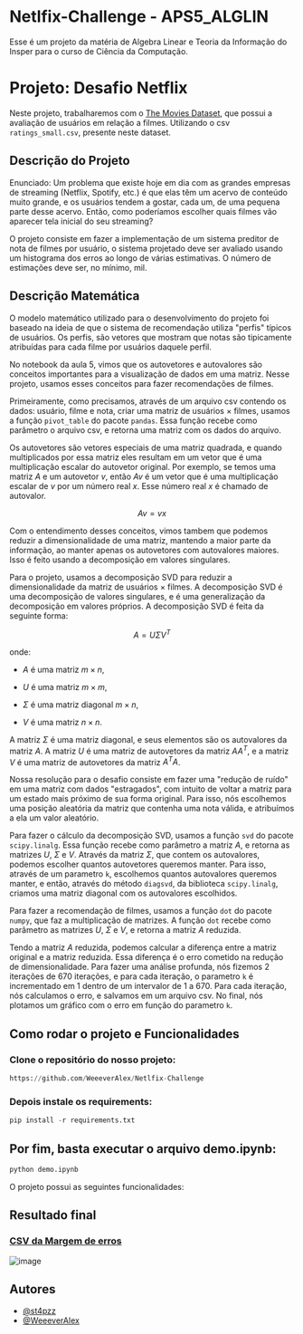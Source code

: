 # Netlfix-Challenge - APS5_ALGLIN

Esse é um projeto da matéria de Algebra Linear e Teoria da Informação do Insper para o curso de Ciência da Computação.

# Projeto: Desafio Netflix

Neste projeto, trabalharemos com o [The Movies Dataset](https://www.kaggle.com/datasets/rounakbanik/the-movies-dataset), que possui a avaliação de usuários em relação a filmes. Utilizando o csv `ratings_small.csv`, presente neste dataset.

## Descrição do Projeto

Enunciado: Um problema que existe hoje em dia com as grandes empresas de streaming (Netflix, Spotify, etc.) é que elas têm um acervo de conteúdo muito grande, e os usuários tendem a gostar, cada um, de uma pequena parte desse acervo. Então, como poderíamos escolher quais filmes vão aparecer tela inicial do seu streaming?

O projeto consiste em fazer a implementação de um sistema preditor de nota de filmes por usuário, o sistema projetado deve ser avaliado usando um histograma dos erros ao longo de várias estimativas. O número de estimações deve ser, no mínimo, mil.

## Descrição Matemática 

O modelo matemático utilizado para o desenvolvimento do projeto foi baseado na ideia de que o sistema de recomendação utiliza "perfis" típicos de usuários. Os perfis, são vetores que mostram que notas são tipicamente atribuídas para cada filme por usuários daquele perfil. 

No notebook da aula 5, vimos que os autovetores e autovalores são conceitos importantes para a visualização de dados em uma matriz. Nesse projeto, usamos esses conceitos para fazer recomendações de filmes.


Primeiramente, como precisamos, através de um arquivo csv contendo os dados: usuário, filme e nota, criar uma matriz de usuários $\times$ filmes, usamos a função `pivot_table` do pacote `pandas`. Essa função recebe como parâmetro o arquivo csv, e retorna uma matriz com os dados do arquivo. 

Os autovetores são vetores especiais de uma matriz quadrada, e quando multiplicados por essa matriz eles resultam em um vetor que é uma multiplicação escalar do autovetor original. Por exemplo, se temos uma matriz $A$ e um autovetor $v$, então $Av$ é um vetor que é uma multiplicação escalar de $v$ por um número real $x$. Esse número real $x$ é chamado de autovalor.

$$Av = v x$$

Com o entendimento desses conceitos, vimos tambem que podemos reduzir a dimensionalidade de uma matriz, mantendo a maior parte da informação, ao manter apenas os autovetores com autovalores maiores. Isso é feito usando a decomposição em valores singulares.

Para o projeto, usamos a decomposição SVD para reduzir a dimensionalidade da matriz de usuários $\times$ filmes. A decomposição SVD é uma decomposição de valores singulares, e é uma generalização da decomposição em valores próprios. A decomposição SVD é feita da seguinte forma:

$$A = U \Sigma V^T$$

onde:

* $A$ é uma matriz $m \times n$,

* $U$ é uma matriz $m \times m$,

* $\Sigma$ é uma matriz diagonal $m \times n$,

* $V$ é uma matriz $n \times n$.

A matriz $\Sigma$ é uma matriz diagonal, e seus elementos são os autovalores da matriz $A$. A matriz $U$ é uma matriz de autovetores da matriz $A A^T$, e a matriz $V$ é uma matriz de autovetores da matriz $A^T A$.

Nossa resolução para o desafio consiste em fazer uma "redução de ruído" em uma matriz com dados "estragados", com intuito de voltar a matriz para um estado mais próximo de sua forma original. Para isso, nós escolhemos uma posição aleatória da matriz que contenha uma nota válida, e atribuímos a ela um valor aleatório.

Para fazer o cálculo da decomposição SVD, usamos a função `svd` do pacote `scipy.linalg`. Essa função recebe como parâmetro a matriz $A$, e retorna as matrizes $U$, $\Sigma$ e $V$. Através da matriz $\Sigma$, que contem os autovalores, podemos escolher quantos autovetores queremos manter. Para isso, através de um parametro `k`, escolhemos quantos autovalores queremos manter, e então, através do método `diagsvd`, da biblioteca `scipy.linalg`, criamos uma matriz diagonal com os autovalores escolhidos.

Para fazer a recomendação de filmes, usamos a função `dot` do pacote `numpy`, que faz a multiplicação de matrizes. A função `dot` recebe como parâmetro as matrizes $U$, $\Sigma$ e $V$, e retorna a matriz $A$ reduzida.

Tendo a matriz $A$ reduzida, podemos calcular a diferença entre a matriz original e a matriz reduzida. Essa diferença é o erro cometido na redução de dimensionalidade. Para fazer uma análise profunda, nós fizemos 2 iterações de 670 iterações, e para cada iteração, o parametro `k` é incrementado em 1 dentro de um intervalor de 1 a 670. Para cada iteração, nós calculamos o erro, e salvamos em um arquivo csv. No final, nós plotamos um gráfico com o erro em função do parametro `k`. 



## Como rodar o projeto e Funcionalidades

### Clone o repositório do nosso projeto:

```py
https://github.com/WeeeverAlex/Netlfix-Challenge
```

### Depois instale os requirements:

```py
pip install -r requirements.txt
```

## Por fim, basta executar o arquivo demo.ipynb: 

```py
python demo.ipynb
```
O projeto possui as seguintes funcionalidades:

## Resultado final


### [CSV da Margem de erros](https://github.com/WeeeverAlex/Netlfix-Challenge/blob/main/margem_de_erros.csv)

![image](https://user-images.githubusercontent.com/89090868/234014483-5e71f8d0-8705-489e-91bb-5e619129748c.png)

## Autores

- [@st4pzz](https://github.com/st4pzz)
- [@WeeeverAlex](https://github.com/WeeeverAlex)

